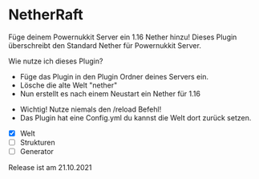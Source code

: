 # NetherRaft
Füge deinem Powernukkit Server ein 1.16 Nether hinzu!
Dieses Plugin überschreibt den Standard Nether für Powernukkit Server.

Wie nutze ich dieses Plugin?
+ Füge das Plugin in den Plugin Ordner deines Servers ein.
+ Lösche die alte Welt "nether"
+ Nun erstellt es nach einem Neustart ein Nether für 1.16
- Wichtig! Nutze niemals den /reload Befehl!
- Das Plugin hat eine Config.yml du kannst die Welt dort zurück setzen.

-[x] Welt
-[ ] Strukturen
-[ ] Generator

Release ist am 21.10.2021
